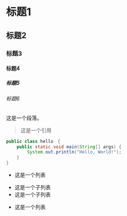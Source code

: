 # 标题1
## 标题2
### 标题3 
#### 标题4
##### 标题5
###### 标题6

这是一个段落。

> 这是一个引用

```java
public class hello　{
	public static void main(String[] args) {
		System.out.println("Hello, World!");
	}
}
```

* 这是一个列表
 - 这是一个子列表
 - 这是一个子列表
* 这是一个列表